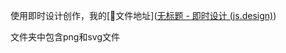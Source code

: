 使用即时设计创作，我的[🔗文件地址]([无标题 - 即时设计 (js.design)](https://js.design/f/zIeCdQ?p=a6ti6Prs2w))

文件夹中包含png和svg文件